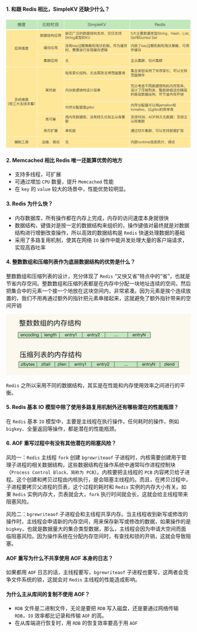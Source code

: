 #### 1. 和跟 Redis 相比，SimpleKV 还缺少什么？
![SimpleKV和Redis对比](../../Picture/SimpleKV和Redis对比.jpeg)

#### 2. Memcached 相比 Redis 唯一还能算优势的地方
- 支持多线程，可扩展
- 可通过增加 `CPU` 数量，提升 `Memcached` 性能
- 在 `key` 的 `value` 较大的场景中，性能优势较明显。

#### 3. Redis 为什么快？
- 内存数据库，所有操作都在内存上完成，内存的访问速度本身就很快
- 数据结构，键值对是按一定的数据结构来组织的，操作键值对最终就是对数据结构进行增删改查操作，所以高效的数据结构是 `Redis` 快速处理数据的基础
- 采用了多路复用机制，使其在网络 `IO` 操作中能并发处理大量的客户端请求，实现高吞吐率


#### 4. 整数数组和压缩列表作为底层数据结构的优势是什么？

整数数组和压缩列表的设计，充分体现了 `Redis` “又快又省”特点中的“省”，也就是节省内存空间。整数数组和压缩列表都是在内存中分配一块地址连续的空间，然后把集合中的元素一个接一个地放在这块空间内，非常紧凑。因为元素是挨个连续放置的，我们不用再通过额外的指针把元素串接起来，这就避免了额外指针带来的空间开销

![整数数组和压缩列表的数据结构](../../Picture/整数数组和压缩列表的数据结构.jpeg)

`Redis` 之所以采用不同的数据结构，其实是在性能和内存使用效率之间进行的平衡。


#### 5. Redis 基本 IO 模型中除了使用多路复用机制外还有哪些潜在的性能瓶颈？

在 `Redis` 基本 `IO` 模型中，主要是主线程在执行操作，任何耗时的操作，例如 `bigkey`、全量返回等操作，都是潜在的性能瓶颈。

#### 6. AOF 重写过程中有没有其他潜在的阻塞风险？

风险一：`Redis` 主线程 `fork` 创建 `bgrewriteaof` 子进程时，内核需要创建用于管理子进程的相关数据结构，这些数据结构在操作系统中通常叫作进程控制块（`Process Control Block，简称为 PCB`）。内核要把主线程的 `PCB` 内容拷贝给子进程。这个创建和拷贝过程由内核执行，是会阻塞主线程的。而且，在拷贝过程中，子进程要拷贝父进程的页表，这个过程的耗时和 `Redis` 实例的内存大小有关。如果 `Redis` 实例内存大，页表就会大，`fork` 执行时间就会长，这就会给主线程带来阻塞风险。

风险二：`bgrewriteaof` 子进程会和主线程共享内存。当主线程收到新写或修改的操作时，主线程会申请新的内存空间，用来保存新写或修改的数据，如果操作的是 `bigkey`，也就是数据量大的集合类型数据，那么，主线程会因为申请大空间而面临阻塞风险。因为操作系统在分配内存空间时，有查找和锁的开销，这就会导致阻塞。

#### AOF 重写为什么不共享使用 AOF 本身的日志？

如果都用 `AOF` 日志的话，主线程要写，`bgrewriteaof` 子进程也要写，这两者会竞争文件系统的锁，这就会对 `Redis` 主线程的性能造成影响。

#### 为什么主从库间的复制不使用 AOF？

- `RDB` 文件是二进制文件，无论是要把 `RDB` 写入磁盘，还是要通过网络传输 `RDB`，`IO` 效率都比记录和传输 `AOF` 的高。
- 在从库端进行恢复时，用 `RDB` 的恢复效率要高于用 `AOF`
